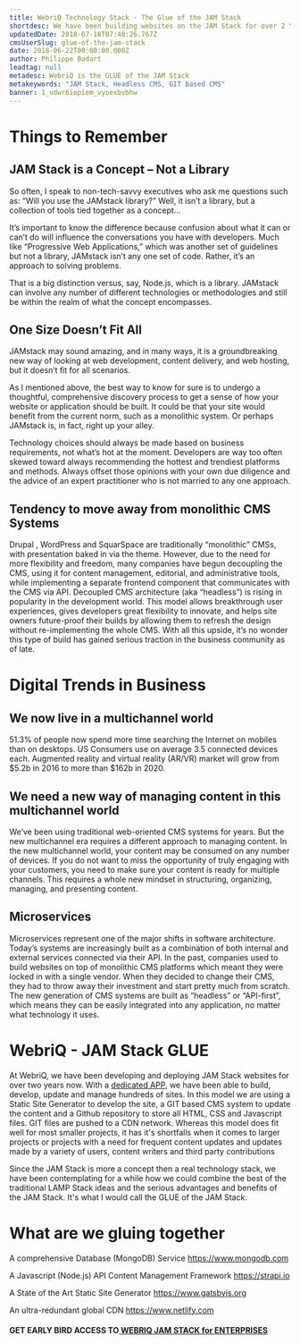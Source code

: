 ```yaml
---
title: WebriQ Technology Stack - The Glue of the JAM Stack
shortdesc: We have been building websites on the JAM Stack for over 2 Years. Wanted to share with you our latest implementations and technology choices for the JAM Stack.
updatedDate: 2018-07-18T07:48:26.767Z
cmsUserSlug: glue-of-the-jam-stack
date: 2018-06-22T00:00:00.000Z
author: Philippe Bodart
leadtag: null
metadesc: WebriQ is the GLUE of the JAM Stack
metakeywords: "JAM Stack, Headless CMS, GIT based CMS"
banner: 1_udwr6iopiem_vyoexbvbhw
---
```


# Things to Remember
## JAM Stack is a Concept – Not a Library
So often, I speak to non-tech-savvy executives who ask me questions such as: “Will you use the JAMstack library?” Well, it isn’t a library, but a collection of tools tied together as a concept…

It’s important to know the difference because confusion about what it can or can’t do will influence the conversations you have with developers. Much like “Progressive Web Applications,” which was another set of guidelines but not a library, JAMstack isn’t any one set of code. Rather, it’s an approach to solving problems.

That is a big distinction versus, say, Node.js, which is a library. JAMstack can involve any number of different technologies or methodologies and still be within the realm of what the concept encompasses.

## One Size Doesn’t Fit All
JAMstack may sound amazing, and in many ways, it is a groundbreaking new way of looking at web development, content delivery, and web hosting, but it doesn’t fit for all scenarios.

As I mentioned above, the best way to know for sure is to undergo a thoughtful, comprehensive discovery process to get a sense of how your website or application should be built. It could be that your site would benefit from the current norm, such as a monolithic system. Or perhaps JAMstack is, in fact, right up your alley.

Technology choices should always be made based on business requirements, not what’s hot at the moment. Developers are way too often skewed toward always recommending the hottest and trendiest platforms and methods. Always offset those opinions with your own due diligence and the advice of an expert practitioner who is not married to any one approach.

## Tendency to move away from monolithic CMS Systems
Drupal , WordPress and SquarSpace are  traditionally “monolithic” CMSs, with presentation baked in via the theme. However, due to the need for more flexibility and freedom, many companies have begun decoupling the CMS, using it for content management, editorial, and administrative tools, while implementing a separate frontend component that communicates with the CMS via API.
Decoupled CMS architecture (aka “headless”) is rising in popularity in the development world. This model allows breakthrough user experiences, gives developers great flexibility to innovate, and helps site owners future-proof their builds by allowing them to refresh the design without re-implementing the whole CMS. With all this upside, it’s no wonder this type of build has gained serious traction in the business community as of late.

# Digital Trends in Business
## We now live in a multichannel world
51.3% of people now spend more time searching the Internet on mobiles than on desktops.
US Consumers use on average 3.5 connected devices each.
Augmented reality and virtual reality (AR/VR) market will grow from $5.2b in 2016 to more than $162b in 2020.

## We need a new way of managing content in this multichannel world
We’ve been using traditional web-oriented CMS systems for years. But the new multichannel era requires a different approach to managing content. 
In the new multichannel world, your content may be consumed on any number of devices. If you do not want to miss the opportunity of truly engaging with your customers, 
you need to make sure your content is ready for multiple channels. This requires a whole new mindset in structuring, organizing, managing, and presenting content.

## Microservices
Microservices represent one of the major shifts in software architecture. Today’s systems are increasingly built as a combination of both internal
and external services connected via their API.
In the past, companies used to build websites on top of monolithic CMS platforms which meant they were locked in with a single vendor.
When they decided to change their CMS, they had to throw away their investment and start pretty much from scratch.
The new generation of CMS systems are built as “headless” or “API-first”, which means they can be easily integrated into any application, no matter
what technology it uses.

# WebriQ - JAM Stack GLUE
At WebriQ, we have been developing and deploying JAM Stack websites for over two years now. With a [dedicated APP](http://app.webriq.com), we have been able to build, develop, update and manage hundreds of sites.
In this model we are using a Static Site Generator to develop the site, a GIT based CMS system to update the content and a Github repository to store all HTML, CSS and Javascript files. GIT files are pushed to a CDN network. 
Whereas this model does fit well for most smaller projects, it has it's shortfalls when it comes to larger projects or projects with a need for frequent content updates and updates made by a variety of users, content writers and third party contributions 

Since the JAM Stack is more a concept then a real technology stack, we have been contemplating for a while how we could combine the best of the traditional LAMP Stack ideas and the serious advantages and benefits of the JAM Stack. It's what I would call the GLUE of the JAM Stack.

# What are we gluing together
A comprehensive Database (MongoDB) Service
https://www.mongodb.com

A Javascript (Node.js) API Content Management Framework
https://strapi.io

A State of the Art Static Site Generator
https://www.gatsbyjs.org

An ultra-redundant global CDN
https://www.netlify.com

#### GET EARLY BIRD ACCESS TO[ WEBRIQ JAM STACK for ENTERPRISES](http://madmarketing.webriq.services/f/3) 

